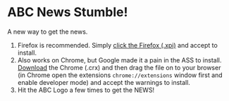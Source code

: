 # ABC News Stumble!
A new way to get the news.

1. Firefox is recommended. Simply [click the Firefox (.xpi)](https://github.com/phocks/abc-stumble/releases/download/1.0.0/abc_stumble-1.0.0-fx.xpi) and accept to install.
2. Also works on Chrome, but Google made it a pain in the ASS to install. [Download](https://github.com/phocks/abc-stumble/releases) the Chrome (.crx) and then drag the file on to your browser (in Chrome open the extensions `chrome://extensions` window first and enable developer mode) and accept the warnings to install.
3. Hit the ABC Logo a few times to get the NEWS!
